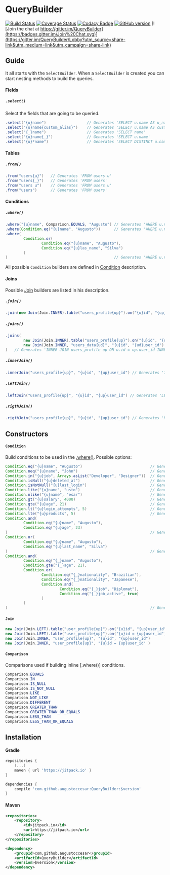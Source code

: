 # QueryBuilder 
[![Build Status](https://travis-ci.org/augustoccesar/QueryBuilder.svg?branch=master)](https://travis-ci.org/augustoccesar/QueryBuilder) 
[![Coverage Status](https://coveralls.io/repos/github/augustoccesar/QueryBuilder/badge.svg?branch=master)](https://coveralls.io/github/augustoccesar/QueryBuilder?branch=master) 
[![Codacy Badge](https://api.codacy.com/project/badge/Grade/f203baba091846e3922fabf893f569e6?branch=master)](https://www.codacy.com/app/augustoccesar/QueryBuilder?utm_source=github.com&amp;utm_medium=referral&amp;utm_content=augustoccesar/QueryBuilder&amp;utm_campaign=Badge_Grade) 
[![GitHub version](https://badge.fury.io/gh/augustoccesar%2FQueryBuilder.svg)](https://badge.fury.io/gh/augustoccesar%2FQueryBuilder)
[![Join the chat at https://gitter.im/QueryBuilder](https://badges.gitter.im/Join%20Chat.svg)](https://gitter.im/QueryBuilder/Lobby?utm_source=share-link&utm_medium=link&utm_campaign=share-link)

Guide
-----

It all starts with the `SelectBuilder`. When a `SelectBuilder` is created you can start nesting methods to
build the queries.

#### Fields ####

##### `.select()` #####
Select the fields that are going to be queried.
```java
.select("{u}name")                  // Generates 'SELECT u.name AS u_name'
.select("{u}name{custom_alias}")    // Generates 'SELECT u.name AS custom_alias'
.select("{_}name")                  // Generates 'SELECT name'
.select("{u}name{_}")               // Generates 'SELECT u.name'
.select("{u}*name")                 // Generates 'SELECT DISTINCT u.name AS u_name'
```

#### Tables ####

##### `.from()` #####
```java
.from("users{u}")   // Generates 'FROM users u'
.from("users{_}")   // Generates 'FROM users'
.from("users u")    // Generates 'FROM users u'
.from("users")      // Generates 'FROM users'
```

#### Conditions ####

##### `.where()` #####
```java
.where("{u}name", Comparison.EQUALS, "Augusto") // Generates 'WHERE u.name = 'Augusto''
.where(Condition.eq("{u}name", "Augusto"))      // Generates 'WHERE u.name = 'Augusto''
.where(
        Condition.or(
                Condition.eq("{u}name", "Augusto"),
                Condition.eq("{u}las_name", "Silva")
        )
)                                               // Generates 'WHERE u.name = 'Augusto' OR u.last_name = 'Silva''
```
All possible `Condition` builders are defined in [Condition](#condition) description.

#### Joins ####

Possible [Join](#join) builders are listed in his description.

##### `.join()` #####
```java
.join(new Join(Join.INNER).table("users_profile{up}").on("{u}id", "{up}user_id")) // Generates 'INNER JOIN users_profile up ON u.id = up.user_id'
```

##### `.joins()` #####
```java
.joins(
        new Join(Join.INNER).table("users_profile{up}").on("{u}id", "{up}user_id"),
        new Join(Join.INNER, "users_data{ud}", "{u}id", "{ud}user_id")
)   // Generates 'INNER JOIN users_profile up ON u.id = up.user_id INNER JOIN users_data ud ON u.id = ud.user_id'
```

##### `.innerJoin()` #####
```java
.innerJoin("users_profile{up}", "{u}id", "{up}user_id") // Generates 'INNER JOIN users_profile up ON u.id = up.user_id'
```

##### `.leftJoin()` #####
```java
.leftJoin("users_profile{up}", "{u}id", "{up}user_id") // Generates 'LEFT JOIN users_profile up ON u.id = up.user_id'
```

##### `.rigthJoin()` #####
```java
.rigthJoin("users_profile{up}", "{u}id", "{up}user_id") // Generates 'RIGHT JOIN users_profile up ON u.id = up.user_id'
```

Constructors
------------

#### `Condition` ####
Build conditions to be used in the [.where()](). Possible options:
```java
Condition.eq("{u}name", "Augusto")                              // Generates 'u.name = 'Augusto''
Condition.neq("{u}name", "John")                                // Generates 'u.name <> 'John''
Condition.in("{u}job", Arrays.asList("Developer", "Designer"))  // Generates 'u.job IN ('Developer', 'Designer')'
Condition.isNull("{u}deleted_at")                               // Generates 'u.deleted_at IS NULL'
Condition.isNotNull("{u}last_login")                            // Generates 'u.last_login IS NOT NULL'
Condition.like("{u}name", "usto")                               // Generates 'u.name LIKE '%usto%''
Condition.nlike("{u}name", "esar")                              // Generates 'u.name NOT LIKE '%esar%''
Condition.gt("{u}salary", 4000)                                 // Generates 'u.salary > 4000'
Condition.gte("{u}age", 21)                                     // Generates 'u.age >= 21'
Condition.lt("{u}login_attempts", 5)                            // Generates 'u.login_attempts < 5'
Condition.lte("{u}products", 5)                                 // Generates 'u.products <= 5'
Condition.and(
        Condition.eq("{u}name", "Augusto"),
        Condition.eq("{u}age", 23)
)                                                               // Generates 'u.name = 'Augusto' AND u.age = 23'
Condition.or(
        Condition.eq("{u}name", "Augusto"),
        Condition.eq("{u}last_name", "Silva")
)                                                               // Generates 'u.name = 'Augusto' OR u.last_name = 'Silva''
Condition.and(
        Condition.eq("{_}name", "Augusto"),
        Condition.gte("{_}age", 21),
        Condition.or(
                Condition.eq("{_}nationality", "Brazilian"),
                Condition.eq("{_}nationality", "Japanese"),
                Condition.and(
                        Condition.eq("{_}job", "Diplomat"),
                        Condition.eq("{_}job_active", true)
                )
        )
)                                                               // Generates 'name = 'Augusto' AND age >= 21 AND ( nationality = 'Brazilian' OR nationality = 'Japanese' OR ( job = 'Diplomat' AND job_active = true ) )'
```

#### `Join` ####
```java
new Join(Join.LEFT).table("user_profile{up}").on("{u}id", "{up}user_id")    // Generates 'LEFT JOIN user_profile up ON u.id = up.user_id'
new Join(Join.LEFT).table("user_profile{up}").on("{u}id = {up}user_id")     // Generates 'LEFT JOIN user_profile up ON u.id = up.user_id'
new Join(Join.INNER, "user_profile{up}", "{u}id", "{up}user_id")            // Generates 'INNER JOIN user_profile up ON u.id = up.user_id'
new Join(Join.INNER, "user_profile{up}", "{u}id = {up}user_id" )            // Generates 'INNER JOIN user_profile up ON u.id = up.user_id'
```

#### `Comparison` ####
Comparisons used if building inline [.where()] conditions.
```java
Comparison.EQUALS
Comparison.IN
Comparison.IS_NULL
Comparison.IS_NOT_NULL
Comparison.LIKE
Comparison.NOT_LIKE
Comparison.DIFFERENT
Comparison.GREATER_THAN
Comparison.GREATER_THAN_OR_EQUALS
Comparison.LESS_THAN
Comparison.LESS_THAN_OR_EQUALS
```

Installation
------------

#### Gradle

```gradle
repositories {
    (...)
    maven { url 'https://jitpack.io' }
}
```

```gradle
dependencies {
    compile 'com.github.augustoccesar:QueryBuilder:$version'
}
```

#### Maven

```xml
<repositories>
    <repository>
        <id>jitpack.io</id>
        <url>https://jitpack.io</url>
    </repository>
</repositories>
```

```xml
<dependency>
    <groupId>com.github.augustoccesar</groupId>
    <artifactId>QueryBuilder</artifactId>
    <version>$version</version>
</dependency>
```